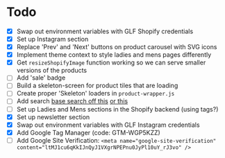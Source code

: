 # Todo

- [x] Swap out environment variables with GLF Shopify credentials
- [x] Set up Instagram section
- [x] Replace 'Prev' and 'Next' buttons on product carousel with SVG icons
- [x] Implement theme context to style ladies and mens pages differently
- [x] Get `resizeShopifyImage` function working so we can serve smaller versions of the products
- [ ] Add 'sale' badge
- [ ] Build a skeleton-screen for product tiles that are loading
- [ ] Create proper 'Skeleton' loaders in `product-wrapper.js`
- [ ] Add search [base search off this](https://github.com/PHironaka/gatsby-shopify-starter-opinionated) [or this](https://github.com/AlexanderProd/gatsby-shopify-starter/pull/31/commits/2978d6f886ac4bcd4cbd889c8c274bcfd2673ba8)
- [ ] Set up Ladies and Mens sections in the Shopify backend (using tags?)
- [x] Set up newsletter section
- [x] Swap out environment variables with GLF Instagram credentials
- [x] Add Google Tag Manager (code: GTM-WGP5KZZ)
- [ ] Add Google Site Verification: `<meta name="google-site-verification" content="ltMJ1cu6qKkIJnQyJ1VXgrNPEPnu0JyPl10uY_rJ3vo" />`
